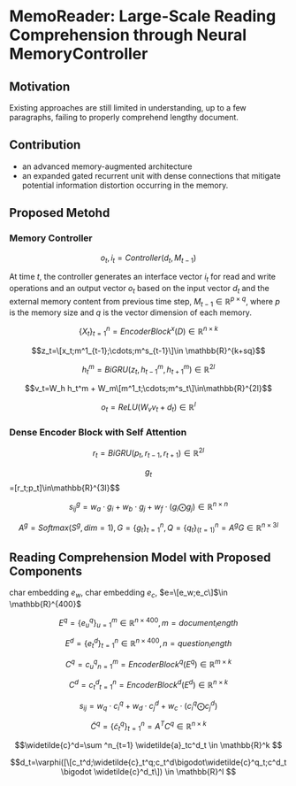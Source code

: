 # MemoReader: Large-Scale Reading Comprehension through Neural MemoryController #

## Motivation

Existing approaches are still limited in understanding, up to a few paragraphs, failing to properly comprehend lengthy document. 

## Contribution

- an advanced memory-augmented architecture
- an expanded gated recurrent unit with dense connections that mitigate potential information distortion occurring in the memory. 

## Proposed Metohd

### Memory Controller

$$ o_t,i_t=Controller(d_t,M_{t-1}) $$

At time $t$, the controller generates an interface vector $i_t$ for read and write operations and an output vector $o_t$  based on the input vector $d_t$ and the external memory content from previous time step, $M_{t-1} \in \mathbb{R}^{p \times q}$, where $p$ is the memory size and $q$ is the vector dimension of each memory.

$$\{X_t\}^n_{t=1}=EncoderBlock^x(D) \in \mathbb{R}^{n\times k}$$

$$z_t=\[x_t;m^1_{t-1};\cdots;m^s_{t-1}\]\in \mathbb{R}^{k+sq}$$

$$h^m_t=BiGRU(z_t,h^m_{t-1},h^m_{t+1})\in \mathbb{R}^{2l}$$

$$v_t=W_h h_t^m + W_m\[m^1_t;\cdots;m^s_t\]\in\mathbb{R}^{2l}$$

$$o_t=ReLU(W_vv_t+d_t)\in\mathbb{R}^l$$

### Dense Encoder Block with Self Attention  

$$r_t=BiGRU(p_t,r_{t-1},r_{t+1})\in\mathbb{R}^{2l}$$

$$g_t$$=\[r_t;p_t\]\in\mathbb{R}^{3l}$$

$$s^g_{ij}=w_a\cdot g_i+w_b\cdot g_j + w_f\cdot(g_i\bigodot g_j) \in \mathbb{R}^{n \times n}$$

$$A^g=Softmax(S^g, dim=1), G=\{g_t\}^n_{t=1},Q=\{q_t\}_(t=1)^n=A^gG\in\mathbb{R}^{n\times 3l}$$


## Reading Comprehension Model with Proposed Components  

char embedding $e_w$, char embedding $e_c$, $e=\[e_w;e_c\]$\in \mathbb{R}^{400}$

$$E^q=\{e_u^q\}_{u=1}^m \in \mathbb{R}^{n \times 400}, m=document_length$$

$$E^d=\{e_t^d\}_{t=1}^n \in \mathbb{R}^{n \times 400}, n=question_length$$  

$$C^q={c^q_u}^m_{n=1}=EncoderBlock^q(E^q) \in \mathbb{R}^{m \times k}$$

$$C^d={c^d_t}^n_{t=1}=EncoderBlock^d(E^d) \in \mathbb{R}^{n \times k}$$

$$s_{ij}=w_q \cdot c^q_i + w_d \cdot c^d_j + w_c \cdot (c^q_i \bigodot c^d_j)$$

$$\widetilde{C}^q=\{\widetilde{c}^q_t\}^n_{t=1}=A^TC^q \in \mathbb{R}^{n \times k}$$

$$\widetilde{c}^d=\sum ^n_{t=1} \widetilde{a}_tc^d_t \in \mathbb{R}^k $$

$$d_t=\varphi([\[c_t^d;\widetilde{c}_t^q;c_t^d\bigodot\widetilde{c}^q_t;c^d_t \bigodot \widetilde{c}^d_t\]) \in \mathbb{R}^l $$








